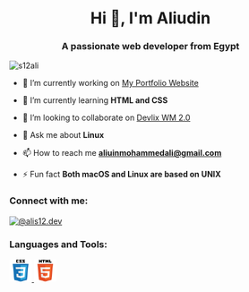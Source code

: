<h1 align="center">Hi 👋, I'm Aliudin</h1>
<h3 align="center">A passionate web developer from Egypt</h3>

<p align="left"> <img src="https://komarev.com/ghpvc/?username=s12ali&label=Profile%20views&color=0e75b6&style=flat" alt="s12ali" /> </p>

- 🔭 I’m currently working on [My Portfolio Website](https://ali.devlix.org)

- 🌱 I’m currently learning **HTML and CSS**

- 👯 I’m looking to collaborate on [Devlix WM 2.0](https://github.com/Mhd12e/devlix)

- 💬 Ask me about **Linux**

- 📫 How to reach me **aliuinmohammedali@gmail.com**

- ⚡ Fun fact **Both macOS and Linux are based on UNIX**

<h3 align="left">Connect with me:</h3>
<p align="left">
<a href="https://discord.gg/@alis12.dev" target="blank"><img align="center" src="https://raw.githubusercontent.com/rahuldkjain/github-profile-readme-generator/master/src/images/icons/Social/discord.svg" alt="@alis12.dev" height="30" width="40" /></a>
</p>

<h3 align="left">Languages and Tools:</h3>
<p align="left"> <a href="https://www.w3schools.com/css/" target="_blank" rel="noreferrer"> <img src="https://raw.githubusercontent.com/devicons/devicon/master/icons/css3/css3-original-wordmark.svg" alt="css3" width="40" height="40"/> </a> <a href="https://www.w3.org/html/" target="_blank" rel="noreferrer"> <img src="https://raw.githubusercontent.com/devicons/devicon/master/icons/html5/html5-original-wordmark.svg" alt="html5" width="40" height="40"/> </a> </p>
